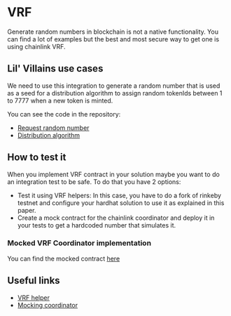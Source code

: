# VRF

Generate random numbers in blockchain is not a native functionality. You can find a lot of examples but the best and most secure way to get one is using chainlink VRF.

## Lil' Villains use cases

We need to use this integration to generate a random number that is used as a seed for a distribution algorithm to assign random tokenIds between 1 to 7777 when a new token is minted.

You can see the code in the repository:

- [Request random number](../contracts/LilVillainsMinter.sol#lines-67)
- [Distribution algorithm](../contracts/LilVillainsMinter.sol#lines-196)

## How to test it

When you implement VRF contract in your solution maybe you want to do an integration test to be safe. To do that you have 2 options:

- Test it using VRF helpers: In this case, you have to do a fork of rinkeby testnet and configure your hardhat solution to use it as explained in this paper.
- Create a mock contract for the chainlink coordinator and deploy it in your tests to get a hardcoded number that simulates it.

### Mocked VRF Coordinator implementation

You can find the mocked contract [here](../contracts/__mocks__/MockVRFCoordinator.sol)

## Useful links

- [VRF helper](https://mirror.xyz/clemlaflemme.eth/v3O2NPRW75U5s5NG5CgsFlvNNw-TEFXB3LNjwaGqTI0)
- [Mocking coordinator](https://stackoverflow.com/questions/69089799/how-to-locally-unit-test-chainlinks-verifiable-random-function)
